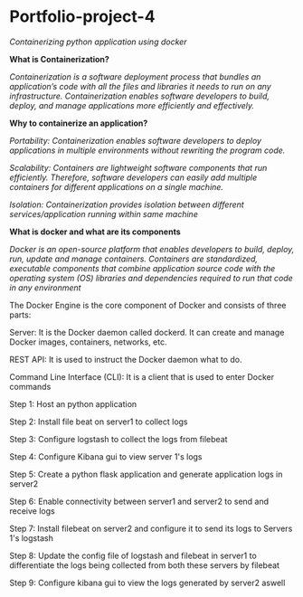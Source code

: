 # Portfolio-project-4
*Containerizing python application using docker*

**What is Containerization?**
  
  *Containerization is a software deployment process that bundles an application’s code with all the files and libraries it needs to run on any infrastructure.*
  *Containerization enables software developers to build, deploy, and manage applications more efficiently and effectively.*
  
  **Why to containerize an application?** 
  
  *Portability: Containerization enables software developers to deploy applications in multiple environments without rewriting the program code.*
  
  *Scalability: Containers are lightweight software components that run efficiently. Therefore, software developers can easily add multiple containers for different 
                applications on a single machine.*
                
  *Isolation:   Containerization provides isolation between different services/application running within same machine*
    
  **What is docker and what are its components** 
  
  *Docker is an open-source platform that enables developers to build, deploy, run, update and manage containers. 
   Containers are standardized, executable components that combine application source code with the operating system (OS) libraries and dependencies required to run that 
   code in any environment*

  The Docker Engine is the core component of Docker and consists of three parts:

   Server:    It is the Docker daemon called dockerd. It can create and manage Docker images, containers, networks, etc.
   
   REST API:    It is used to instruct the Docker daemon what to do.
   
   Command Line Interface (CLI):    It is a client that is used to enter Docker commands
  
 

Step 1: Host an python application 

Step 2: Install file beat on server1 to collect logs

Step 3: Configure logstash to collect the logs from filebeat

Step 4: Configure Kibana gui to view server 1's logs

Step 5: Create a python flask application and generate application logs in server2

Step 6: Enable connectivity between server1 and server2 to send and receive logs

Step 7: Install filebeat on server2 and configure it to send its logs to Servers 1's logstash

Step 8: Update the config file of logstash and filebeat in server1 to differentiate the logs being collected from both these servers by filebeat

Step 9: Configure kibana gui to view the logs generated by server2 aswell
  
